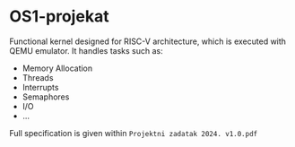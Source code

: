 # OS1-projekat
Functional kernel designed for RISC-V architecture, which is executed with QEMU emulator.
It handles tasks such as:
 - Memory Allocation
 - Threads
 - Interrupts
 - Semaphores
 - I/O
 - ...

Full specification is given within `Projektni zadatak 2024. v1.0.pdf`
